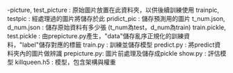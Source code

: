 # 
-picture, test_picture : 原始圖片放置在此資料夾，以供後續訓練使用
trainpic, testpic : 經處理過的圖片將儲存於此
pridict_pic : 儲存預測用的圖片
t_num.json, d_num.json : 儲存原始資料有多少張 (t_num為test，d_num為train)
train.pickle, test.pickle : 由prepicture.py產生，"data"儲存亂序正規化的訓練資料，"label"儲存對應的標籤
train.py : 訓練並儲存模型 
predict.py : 將predict資料夾內的圖片做辨識
prepicture.py: 圖片前處理及儲存成pickle
show.py : 評估模型
killqueen.h5 : 模型，包含架構與權重
